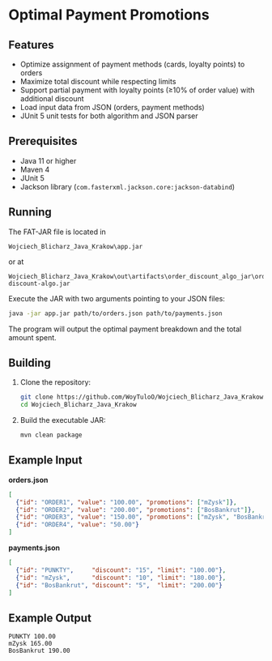 # Optimal Payment Promotions

## Features

* Optimize assignment of payment methods (cards, loyalty points) to orders
* Maximize total discount while respecting limits
* Support partial payment with loyalty points (≥10% of order value) with additional discount
* Load input data from JSON (orders, payment methods)
* JUnit 5 unit tests for both algorithm and JSON parser

## Prerequisites

* Java 11 or higher
* Maven 4
* JUnit 5
* Jackson library (`com.fasterxml.jackson.core:jackson-databind`)

## Running

The FAT-JAR file is located in 
```
Wojciech_Blicharz_Java_Krakow\app.jar
```
or at 
```
Wojciech_Blicharz_Java_Krakow\out\artifacts\order_discount_algo_jar\order-discount-algo.jar
```

Execute the JAR with two arguments pointing to your JSON files:
```bash
java -jar app.jar path/to/orders.json path/to/payments.json
```

The program will output the optimal payment breakdown and the total amount spent.

## Building

1. Clone the repository:

   ```bash
   git clone https://github.com/WoyTuloO/Wojciech_Blicharz_Java_Krakow.git
   cd Wojciech_Blicharz_Java_Krakow
   ```
2. Build the executable JAR:

   ```bash
   mvn clean package
   ```

## Example Input

**orders.json**

```json
[
  {"id": "ORDER1", "value": "100.00", "promotions": ["mZysk"]},
  {"id": "ORDER2", "value": "200.00", "promotions": ["BosBankrut"]},
  {"id": "ORDER3", "value": "150.00", "promotions": ["mZysk", "BosBankrut"]},
  {"id": "ORDER4", "value": "50.00"}
]
```

**payments.json**

```json
[
  {"id": "PUNKTY",     "discount": "15", "limit": "100.00"},
  {"id": "mZysk",      "discount": "10", "limit": "180.00"},
  {"id": "BosBankrut", "discount": "5",  "limit": "200.00"}
]
```

## Example Output

```
PUNKTY 100.00
mZysk 165.00
BosBankrut 190.00
```
